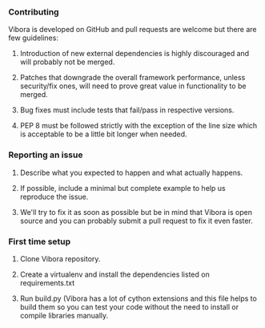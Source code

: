 ### Contributing

Vibora is developed on GitHub and pull requests are welcome but there
are few guidelines:

1) Introduction of new external dependencies is highly discouraged
and will probably not be merged.

2) Patches that downgrade the overall framework performance, unless
security/fix ones, will need to prove great value in functionality
to be merged.

3) Bug fixes must include tests that fail/pass in respective versions.

4) PEP 8 must be followed strictly with the exception of the
line size which is acceptable to be a little bit longer when needed.

### Reporting an issue

1) Describe what you expected to happen and what actually happens.

2) If possible, include a minimal but complete example
to help us reproduce the issue.

3) We'll try to fix it as soon as possible but be in mind that
Vibora is open source and you can probably submit a pull request
to fix it even faster.

### First time setup

1) Clone Vibora repository.

2) Create a virtualenv and install the dependencies listed on
requirements.txt

3) Run build.py (Vibora has a lot of cython extensions and this file
helps to build them so you can test your code without the need to
install or compile libraries manually.